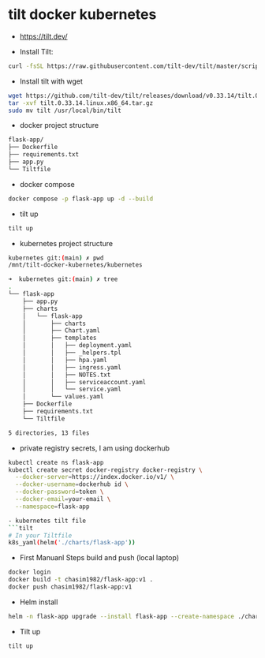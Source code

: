 # tilt docker kubernetes

- https://tilt.dev/

- Install Tilt:
```bash
curl -fsSL https://raw.githubusercontent.com/tilt-dev/tilt/master/scripts/install.sh | bash 
```

- Install tilt with wget
```bash
wget https://github.com/tilt-dev/tilt/releases/download/v0.33.14/tilt.0.33.14.linux.x86_64.tar.gz
tar -xvf tilt.0.33.14.linux.x86_64.tar.gz
sudo mv tilt /usr/local/bin/tilt
```

- docker project structure
```bash
flask-app/
├── Dockerfile
├── requirements.txt
├── app.py
└── Tiltfile
```

- docker compose
```bash
docker compose -p flask-app up -d --build
```

- tilt up
```bash
tilt up
```

- kubernetes project structure
```bash
kubernetes git:(main) ✗ pwd
/mnt/tilt-docker-kubernetes/kubernetes

➜  kubernetes git:(main) ✗ tree
.
└── flask-app
    ├── app.py
    ├── charts
    │   └── flask-app
    │       ├── charts
    │       ├── Chart.yaml
    │       ├── templates
    │       │   ├── deployment.yaml
    │       │   ├── _helpers.tpl
    │       │   ├── hpa.yaml
    │       │   ├── ingress.yaml
    │       │   ├── NOTES.txt
    │       │   ├── serviceaccount.yaml
    │       │   └── service.yaml
    │       └── values.yaml
    ├── Dockerfile
    ├── requirements.txt
    └── Tiltfile

5 directories, 13 files
```

- private registry secrets, I am using dockerhub
```bash
kubectl create ns flask-app
kubectl create secret docker-registry docker-registry \
  --docker-server=https://index.docker.io/v1/ \
  --docker-username=dockerhub id \
  --docker-password=token \
  --docker-email=your-email \
  --namespace=flask-app
```

```bash 
- kubernetes tilt file
```tilt
# In your Tiltfile
k8s_yaml(helm('./charts/flask-app'))
```

- First Manuanl Steps build and push (local laptop)
```bash
docker login
docker build -t chasim1982/flask-app:v1 .
docker push chasim1982/flask-app:v1
```
- Helm install
```bash
helm -n flask-app upgrade --install flask-app --create-namespace ./charts/flask-app -f ./charts/flask-app/values.yaml --wait
```

- Tilt up
```bash
tilt up
```